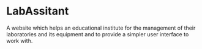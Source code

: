 # LabAssitant
A website which helps an educational institute for the management of their laboratories and its equipment and to provide a simpler user interface  to work with.
